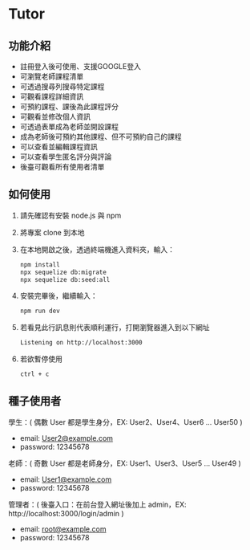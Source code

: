 # Tutor

## 功能介紹

- 註冊登入後可使用、支援GOOGLE登入
- 可瀏覽老師課程清單
- 可透過搜尋列搜尋特定課程
- 可觀看課程詳細資訊
- 可預約課程、課後為此課程評分
- 可觀看並修改個人資訊
- 可透過表單成為老師並開設課程
- 成為老師後可預約其他課程、但不可預約自己的課程
- 可以查看並編輯課程資訊
- 可以查看學生匿名評分與評論
- 後臺可觀看所有使用者清單

## 如何使用

1. 請先確認有安裝 node.js 與 npm
2. 將專案 clone 到本地
3. 在本地開啟之後，透過終端機進入資料夾，輸入：

   ```bash
   npm install
   npx sequelize db:migrate
   npx sequelize db:seed:all
   ```

4. 安裝完畢後，繼續輸入：

   ```bash
   npm run dev
   ```

5. 若看見此行訊息則代表順利運行，打開瀏覽器進入到以下網址

   ```bash
   Listening on http://localhost:3000
   ```

6. 若欲暫停使用

   ```bash
   ctrl + c
   ```
   
## 種子使用者

學生：( 偶數 User 都是學生身分，EX: User2、User4、User6 ... User50 )
  - email: User2@example.com
  - password: 12345678

老師：( 奇數 User 都是老師身分，EX: User1、User3、User5 ... User49 )
  - email: User1@example.com
  - password: 12345678

管理者：( 後臺入口：在前台登入網址後加上 admin，EX: http://localhost:3000/login/admin )
  - email: root@example.com
  - password: 12345678
